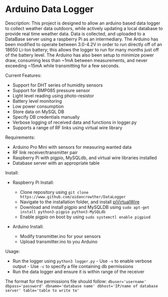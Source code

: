 # Arduino Data Logger

Description:
  This project is designed to allow an arduino based data logger to collect weather data outdoors, while actively updating a local database to provide real time weather data. Data is collected, and uploaded to a DataBase server using a raspberry Pi as an intermediary. The Arduino has been modified to operate between 3.0-4.2V in order to run directly off of an 18650 Li-Ion battery; this allows the logger to run for many months just off of the battery level. The Arduino has also been setup to minimize power draw, consuming less than ~1mA between measurements, and never exceeding ~15mA while transmitting for a few seconds.
  
  Current Features:
  
  - Support for DHT series of humidity sensors
  - Support for BMP085 pressure sensor
  - Light level reading using photo-resistor
  - Battery level monitoring
  - Low power consumption
  - Store data on MySQL DB
  - Specify DB credentials manually
  - Verbose logging of received data and functions in logger.py
  - Supports a range of RF links using virtual wire library
  
  Requirements:
  
  - Arduino Pro Mini with sensors for measuring wanted data
  - RF link receiver/transmitter pair
  - Raspberry Pi with pigpio, MySQLdb, and virtual wire libraries installed
  - Database server with an appropriate table
  
  Install:
  
   - Raspberry Pi Install:
      - Clone repository using `git clone https://www.github.com/aidancrowther/DataLogger`
      - Navigate to the installation folder, and install [piVirtualWire](https://github.com/DzikuVx/piVirtualWire)
      - Download and install pigpio and MySQLDB using `sudo apt-get install python3-pigpio python3-MySQLdb`
      - Enable pigpio on boot by using `sudo systemctl enable pigpiod`

   - Arduino Install:
      - Modify transmitter.ino for your sensors
      - Upload transmitter.ino to you Arduino
      
  Usage:
  
   - Run the logger using `python3 logger.py`
    - Use `-v` to enable verbose output
    - Use `-c` to specify a file containing db permissions
   - Run the data logger and ensure it is within range of the receiver
   
   The format for the permissions file should follow:
   `dbuser='username'
    dbpass='password'
    dbname='database name'
    dbhost='IP/name of database server'
    table='table to write to'
   `
